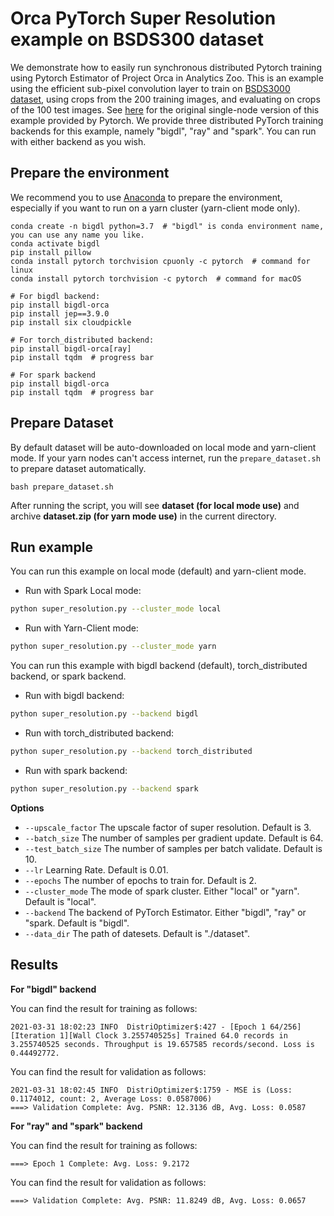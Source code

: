 # Orca PyTorch Super Resolution example on BSDS300 dataset

We demonstrate how to easily run synchronous distributed Pytorch training using Pytorch Estimator of Project Orca in Analytics Zoo. This is an example using the efficient sub-pixel convolution layer to train on [BSDS3000 dataset](https://www2.eecs.berkeley.edu/Research/Projects/CS/vision/bsds/), using crops from the 200 training images, and evaluating on crops of the 100 test images. See [here](https://github.com/pytorch/examples/tree/master/super_resolution) for the original single-node version of this example provided by Pytorch. We provide three distributed PyTorch training backends for this example, namely "bigdl", "ray" and "spark". You can run with either backend as you wish.

## Prepare the environment
We recommend you to use [Anaconda](https://www.anaconda.com/distribution/#linux) to prepare the environment, especially if you want to run on a yarn cluster (yarn-client mode only).
```
conda create -n bigdl python=3.7  # "bigdl" is conda environment name, you can use any name you like.
conda activate bigdl
pip install pillow
conda install pytorch torchvision cpuonly -c pytorch  # command for linux
conda install pytorch torchvision -c pytorch  # command for macOS

# For bigdl backend:
pip install bigdl-orca
pip install jep==3.9.0
pip install six cloudpickle

# For torch_distributed backend:
pip install bigdl-orca[ray]
pip install tqdm  # progress bar

# For spark backend
pip install bigdl-orca
pip install tqdm  # progress bar
```

## Prepare Dataset
By default dataset will be auto-downloaded on local mode and yarn-client mode.
If your yarn nodes can't access internet, run the `prepare_dataset.sh` to prepare dataset automatically.
```
bash prepare_dataset.sh
```
After running the script, you will see  **dataset (for local mode use)** and archive **dataset.zip (for yarn mode use)** in the current directory.

## Run example
You can run this example on local mode (default) and yarn-client mode.

- Run with Spark Local mode:
```bash
python super_resolution.py --cluster_mode local
```

- Run with Yarn-Client mode:
```bash
python super_resolution.py --cluster_mode yarn
```

You can run this example with bigdl backend (default), torch_distributed backend, or spark backend. 

- Run with bigdl backend:
```bash
python super_resolution.py --backend bigdl
```

- Run with torch_distributed backend:
```bash
python super_resolution.py --backend torch_distributed
```

- Run with spark backend:
```bash
python super_resolution.py --backend spark
```

**Options**
* `--upscale_factor` The upscale factor of super resolution. Default is 3.
* `--batch_size` The number of samples per gradient update. Default is 64.
* `--test_batch_size` The number of samples per batch validate. Default is 10.
* `--lr` Learning Rate. Default is 0.01.
* `--epochs` The number of epochs to train for. Default is 2.
* `--cluster_mode` The mode of spark cluster. Either "local" or "yarn". Default is "local".
* `--backend` The backend of PyTorch Estimator. Either "bigdl", "ray" or "spark. Default is "bigdl".
* `--data_dir` The path of datesets. Default is "./dataset".

## Results

**For "bigdl" backend**

You can find the result for training as follows:
```
2021-03-31 18:02:23 INFO  DistriOptimizer$:427 - [Epoch 1 64/256][Iteration 1][Wall Clock 3.255740525s] Trained 64.0 records in 3.255740525 seconds. Throughput is 19.657585 records/second. Loss is 0.44492772.
```
You can find the result for validation as follows:
```
2021-03-31 18:02:45 INFO  DistriOptimizer$:1759 - MSE is (Loss: 0.1174012, count: 2, Average Loss: 0.0587006)
===> Validation Complete: Avg. PSNR: 12.3136 dB, Avg. Loss: 0.0587
```

**For "ray" and "spark" backend**

You can find the result for training as follows:
```
===> Epoch 1 Complete: Avg. Loss: 9.2172
```
You can find the result for validation as follows:
```
===> Validation Complete: Avg. PSNR: 11.8249 dB, Avg. Loss: 0.0657
```
